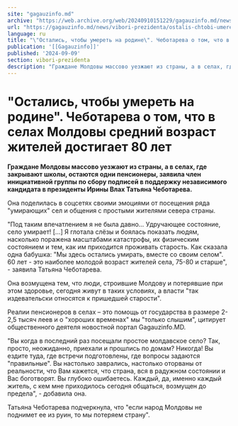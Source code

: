 ```yaml
---
site: "gagauzinfo.md"
archive: "https://web.archive.org/web/20240910151229/gagauzinfo.md/news/vibori-prezidenta/ostalis-chtobi-umeret-na-rodine-chebotareva-o-tom-chto-v-selah-moldovi-srednii-vozrast-zhitelei-dostigaet-80-let"
url: "https://gagauzinfo.md/news/vibori-prezidenta/ostalis-chtobi-umeret-na-rodine-chebotareva-o-tom-chto-v-selah-moldovi-srednii-vozrast-zhitelei-dostigaet-80-let"
language: ru
title: "\"Остались, чтобы умереть на родине\". Чеботарева о том, что в селах Молдовы средний возраст жителей достигает 80 лет"
publication: '[[Gagauzinfo]]'
published: '2024-09-09'
section: vibori-prezidenta
description: "Граждане Молдовы массово уезжают из страны, а в селах, где закрывают школы, остаются одни пенсионеры, заявила член инициативной группы по сбору подписей в поддержку независимого кандидата в президенты Ирины Влах Татьяна Чеботарева."
---
```


# "Остались, чтобы умереть на родине". Чеботарева о том, что в селах Молдовы средний возраст жителей достигает 80 лет

**Граждане Молдовы массово уезжают из страны, а в селах, где закрывают школы, остаются одни пенсионеры, заявила член инициативной группы по сбору подписей в поддержку независимого кандидата в президенты Ирины Влах Татьяна Чеботарева.**

Она поделилась в соцсетях своими эмоциями от посещения ряда "умирающих" сел и общения с простыми жителями севера страны.

"Под таким впечатлением я не была давно… Удручающее состояние, село умирает! […] Я глотала слёзы и боялась показать людям, насколько поражена масштабами катастрофы, их физическим состоянием и тем, как им приходится проживать старость. Как сказала одна бабушка: "Мы здесь остались умирать, вместе со своим селом". 60 лет - это наиболее молодой возраст жителей села, 75-80 и старше", - заявила Татьяна Чеботарева.

Она возмущена тем, что люди, строившие Молдову и потерявшие при этом здоровье, сегодня живут в таких условиях, а власти "так издевательски относятся к пришедшей старости".

Реалии пенсионеров в селах – это помощь от государства в размере 2-2,5 тысяч леев и о "хороших временах" мы "только слышим", цитирует общественного деятеля новостной портал Gagauzinfo.MD.

"Вы когда в последний раз посещали простое молдавское село? Так, просто, неожиданно, приехали и прошлись по домам? Никогда! Вы ездите туда, где встречи подготовлены, где вопросы задаются "правильные". Вы настолько заврались, настолько оторваны от реальности, что Вам кажется, что страна, вся в радужном состоянии и Вас боготворят. Вы глубоко ошибаетесь. Каждый, да, именно каждый житель, с кем мне приходилось сегодня общаться, возмущен до предела", - добавила она.

Татьяна Чеботарева подчеркнула, что "если народ Молдовы не поднимет ее из руин, то мы потеряем страну".